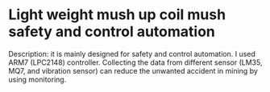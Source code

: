 # Light weight mush up coil mush safety and control automation
  Description: it is mainly designed for safety and control automation. I used ARM7 (LPC2148) controller.  Collecting the data from different sensor (LM35, MQ7, and vibration sensor) can reduce the unwanted accident in mining by using monitoring.

